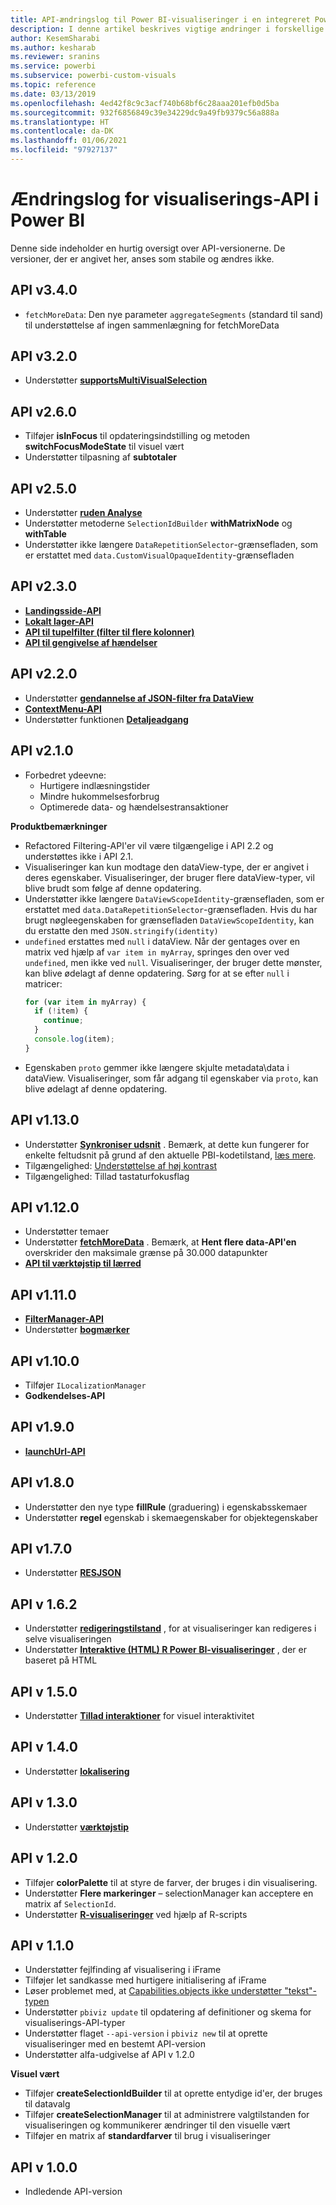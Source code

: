 ```yaml
---
title: API-ændringslog til Power BI-visualiseringer i en integreret Power BI-analyse for at få bedre integreret BI-indsigt
description: I denne artikel beskrives vigtige ændringer i forskellige versioner af visualiserings-API'en i Power BI. Aktivér bedre integreret BI-indsigt ved hjælp af Power BI-integreret analyse.
author: KesemSharabi
ms.author: kesharab
ms.reviewer: sranins
ms.service: powerbi
ms.subservice: powerbi-custom-visuals
ms.topic: reference
ms.date: 03/13/2019
ms.openlocfilehash: 4ed42f8c9c3acf740b68bf6c28aaa201efb0d5ba
ms.sourcegitcommit: 932f6856849c39e34229dc9a49fb9379c56a888a
ms.translationtype: HT
ms.contentlocale: da-DK
ms.lasthandoff: 01/06/2021
ms.locfileid: "97927137"
---
```

# <a name="power-bi-visuals-api-changelog"></a>Ændringslog for visualiserings-API i Power BI
Denne side indeholder en hurtig oversigt over API-versionerne. De versioner, der er angivet her, anses som stabile og ændres ikke.


## <a name="api-v340"></a>API v3.4.0
  * `fetchMoreData`: Den nye parameter `aggregateSegments` (standard til sand) til understøttelse af ingen sammenlægning for fetchMoreData

## <a name="api-v320"></a>API v3.2.0
  * Understøtter **[supportsMultiVisualSelection](./supportsmultivisualselection-feature.md)**

## <a name="api-v260"></a>API v2.6.0
  * Tilføjer **isInFocus** til opdateringsindstilling og metoden **switchFocusModeState** til visuel vært
  * Understøtter tilpasning af **subtotaler**

## <a name="api-v250"></a>API v2.5.0
  * Understøtter **[ruden Analyse](./analytics-pane.md)**
  * Understøtter metoderne `SelectionIdBuilder` **withMatrixNode** og **withTable**
  * Understøtter ikke længere `DataRepetitionSelector`-grænsefladen, som er erstattet med `data.CustomVisualOpaqueIdentity`-grænsefladen

## <a name="api-v230"></a>API v2.3.0
  * **[Landingsside-API](./landing-page.md)**
  * **[Lokalt lager-API](./local-storage.md)**
  * **[API til tupelfilter (filter til flere kolonner)](./filter-api.md#the-tuple-filter-api-multi-column-filter)**
  * **[API til gengivelse af hændelser](./event-service.md#render-events-in-power-bi-visuals)**

## <a name="api-v220"></a>API v2.2.0
  * Understøtter **[gendannelse af JSON-filter fra DataView](./filter-api.md#restore-the-json-filter-from-the-data-view)**
  * **[ContextMenu-API](./context-menu.md)**
  * Understøtter funktionen **[Detaljeadgang](../../create-reports/desktop-drillthrough.md)**

## <a name="api-v210"></a>API v2.1.0
  * Forbedret ydeevne:
    * Hurtigere indlæsningstider
    * Mindre hukommelsesforbrug
    * Optimerede data- og hændelsestransaktioner  

**Produktbemærkninger**
* Refactored Filtering-API'er vil være tilgængelige i API 2.2 og understøttes ikke i API 2.1.
* Visualiseringer kan kun modtage den dataView-type, der er angivet i deres egenskaber. Visualiseringer, der bruger flere dataView-typer, vil blive brudt som følge af denne opdatering.
* Understøtter ikke længere `DataViewScopeIdentity`-grænsefladen, som er erstattet med `data.DataRepetitionSelector`-grænsefladen. Hvis du har brugt nøgleegenskaben for grænsefladen `DataViewScopeIdentity`, kan du erstatte den med `JSON.stringify(identity)`
* `undefined` erstattes med `null` i dataView. Når der gentages over en matrix ved hjælp af `var item in myArray`, springes den over ved `undefined`, men ikke ved `null`. Visualiseringer, der bruger dette mønster, kan blive ødelagt af denne opdatering. Sørg for at se efter `null` i matricer:
   ```typescript
   for (var item in myArray) {
     if (!item) {
       continue;
     }
     console.log(item);
   }
   ```
* Egenskaben `proto` gemmer ikke længere skjulte metadata\data i dataView. Visualiseringer, som får adgang til egenskaber via `proto`, kan blive ødelagt af denne opdatering.

## <a name="api-v1130"></a>API v1.13.0
* Understøtter **[Synkroniser udsnit](./enable-sync-slicers.md)** . Bemærk, at dette kun fungerer for enkelte feltudsnit på grund af den aktuelle PBI-kodetilstand, [læs mere](../../visuals/power-bi-visualization-slicers.md).
* Tilgængelighed: [Understøttelse af høj kontrast](./high-contrast-support.md) 
* Tilgængelighed: Tillad tastaturfokusflag

## <a name="api-v1120"></a>API v1.12.0
* Understøtter temaer
* Understøtter **[fetchMoreData](./fetch-more-data.md)** . Bemærk, at **Hent flere data-API'en** overskrider den maksimale grænse på 30.000 datapunkter
* **[API til værktøjstip til lærred](./add-tooltips.md#add-report-page-tooltips)**

## <a name="api-v1110"></a>API v1.11.0
* **[FilterManager-API](./filter-api.md)**
* Understøtter **[bogmærker](./bookmarks-support.md)** 

## <a name="api-v1100"></a>API v1.10.0
* Tilføjer `ILocalizationManager`
* **Godkendelses-API**

## <a name="api-v190"></a>API v1.9.0
* **[launchUrl-API](./launch-url.md)**

## <a name="api-v180"></a>API v1.8.0
* Understøtter den nye type **fillRule** (graduering) i egenskabsskemaer
* Understøtter **regel** egenskab i skemaegenskaber for objektegenskaber

## <a name="api-v170"></a>API v1.7.0
* Understøtter **[RESJSON](./localization.md#resource-file)**

## <a name="api-v162"></a>API v 1.6.2
* Understøtter **[redigeringstilstand](./advanced-edit-mode.md)** , for at visualiseringer kan redigeres i selve visualiseringen
* Understøtter **[Interaktive (HTML) R Power BI-visualiseringer](https://github.com/Microsoft/PowerBI-visuals/blob/master/RVisualTutorial/CreateRHTML.md)** , der er baseret på HTML

## <a name="api-v150"></a>API v 1.5.0
* Understøtter **[Tillad interaktioner](./visuals-interactions.md)** for visuel interaktivitet

## <a name="api-v140"></a>API v 1.4.0
* Understøtter **[lokalisering](./localization.md)**

## <a name="api-v130"></a>API v 1.3.0
* Understøtter **[værktøjstip](./add-tooltips.md)**

## <a name="api-v120"></a>API v 1.2.0
* Tilføjer **colorPalette** til at styre de farver, der bruges i din visualisering.
* Understøtter **Flere markeringer** – selectionManager kan acceptere en matrix af `SelectionId`.
* Understøtter **[R-visualiseringer](https://github.com/Microsoft/PowerBI-visuals/blob/master/RVisualTutorial/CreateRHTML.md)** ved hjælp af R-scripts

## <a name="api-v110"></a>API v 1.1.0
* Understøtter fejlfinding af visualisering i iFrame
* Tilføjer let sandkasse med hurtigere initialisering af iFrame
* Løser problemet med, at [Capabilities.objects ikke understøtter "tekst"-typen](https://github.com/Microsoft/PowerBI-visuals-tools/issues/12)
* Understøtter `pbiviz update` til opdatering af definitioner og skema for visualiserings-API-typer
* Understøtter flaget `--api-version` i `pbiviz new` til at oprette visualiseringer med en bestemt API-version
* Understøtter alfa-udgivelse af API v 1.2.0

**Visuel vært**
* Tilføjer **createSelectionIdBuilder** til at oprette entydige id'er, der bruges til datavalg
* Tilføjer **createSelectionManager** til at administrere valgtilstanden for visualiseringen og kommunikerer ændringer til den visuelle vært
* Tilføjer en matrix af **standardfarver** til brug i visualiseringer

## <a name="api-v100"></a>API v 1.0.0
* Indledende API-version
